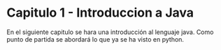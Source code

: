 # Capitulo 1 - Introduccion a Java

En el siguiente capitulo se hara una introducción al lenguaje java. Como punto de partida se abordará lo que ya se ha visto en python.